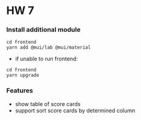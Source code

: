 # HW 7

### Install additional module
```
cd frontend
yarn add @mui/lab @mui/material
```

- if unable to run frontend:
```
cd frontend
yarn upgrade
```

### Features
- show table of score cards
- support sort score cards by determined column